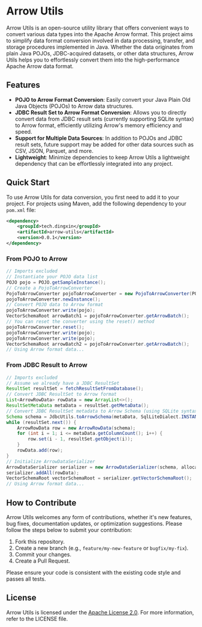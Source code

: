 # Arrow Utils
Arrow Utils is an open-source utility library that offers convenient ways to convert various data types into the Apache Arrow format. This project aims to simplify data format conversion involved in data processing, transfer, and storage procedures implemented in Java. Whether the data originates from plain Java POJOs, JDBC-acquired datasets, or other data structures, Arrow Utils helps you to effortlessly convert them into the high-performance Apache Arrow data format.

## Features
- **POJO to Arrow Format Conversion**: Easily convert your Java Plain Old Java Objects (POJOs) to Arrow data structures.
- **JDBC Result Set to Arrow Format Conversion**: Allows you to directly convert data from JDBC result sets (currently supporting SQLite syntax) to Arrow format, efficiently utilizing Arrow's memory efficiency and speed.
- **Support for Multiple Data Sources**: In addition to POJOs and JDBC result sets, future support may be added for other data sources such as CSV, JSON, Parquet, and more.
- **Lightweight**: Minimize dependencies to keep Arrow Utils a lightweight dependency that can be effortlessly integrated into any project.

## Quick Start
To use Arrow Utils for data conversion, you first need to add it to your project. For projects using Maven, add the following dependency to your `pom.xml` file:
```xml
<dependency>
    <groupId>tech.dingxin</groupId>
    <artifactId>arrow-utils</artifactId>
    <version>0.0.1</version>
</dependency>
```

### From POJO to Arrow
```java
// Imports excluded
// Instantiate your POJO data list
POJO pojo = POJO.getSampleInstance();
// Create a PojoToArrowConverter
PojoToArrowConverter pojoToArrowConverter = new PojoToArrowConverter(POJO.class, null);
pojoToArrowConverter.newInstance();
// Convert POJO data to Arrow format
pojoToArrowConverter.write(pojo);
VectorSchemaRoot arrowBatch1 = pojoToArrowConverter.getArrowBatch();
// You can reset the converter using the reset() method
pojoToArrowConverter.reset();
pojoToArrowConverter.write(pojo);
pojoToArrowConverter.write(pojo);
VectorSchemaRoot arrowBatch2 = pojoToArrowConverter.getArrowBatch();
// Using Arrow format data...
```

### From JDBC Result to Arrow
```java
// Imports excluded
// Assume we already have a JDBC ResultSet
ResultSet resultSet = fetchResultSetFromDatabase();
// Convert JDBC ResultSet to Arrow format
List<ArrowRowData> rowData = new ArrayList<>();
ResultSetMetaData metaData = resultSet.getMetaData();
// Convert JDBC ResultSet metadata to Arrow Schema (using SQLite syntax)
Schema schema = JdbcUtils.toArrowSchema(metaData, SqlLiteDialect.INSTANCE);
while (resultSet.next()) {
    ArrowRowData row = new ArrowRowData(schema);
    for (int i = 1; i <= metaData.getColumnCount(); i++) {
        row.set(i - 1, resultSet.getObject(i));
    }
    rowData.add(row);
}
// Initialize ArrowDataSerializer
ArrowDataSerializer serializer = new ArrowDataSerializer(schema, allocator);
serializer.addAll(rowData);
VectorSchemaRoot vectorSchemaRoot = serializer.getVectorSchemaRoot();
// Using Arrow format data...
```

## How to Contribute
Arrow Utils welcomes any form of contributions, whether it's new features, bug fixes, documentation updates, or optimization suggestions. Please follow the steps below to submit your contribution:
1. Fork this repository.
2. Create a new branch (e.g., `feature/my-new-feature` or `bugfix/my-fix`).
3. Commit your changes.
4. Create a Pull Request.

Please ensure your code is consistent with the existing code style and passes all tests.

## License
Arrow Utils is licensed under the [Apache License 2.0](LICENSE). For more information, refer to the LICENSE file.